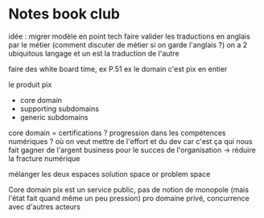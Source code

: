 # Notes book club
idée : migrer modèle en point tech
faire valider les traductions en anglais par le métier (comment discuter de métier si on garde l'anglais ?)
on a 2 ubiquitous langage et un est la traduction de l'autre

faire des white board time, ex P.51
ex le domain c'est pix en entier

le produit pix
- core domain
- supporting subdomains
- generic subdomains

core domain = certifications ?
progression dans les compétences numériques ?
où on veut mettre de l'effort et du dev car c'est ça qui nous fait gagner de l'argent
business pour le succes de l'organisation
-> réduire la fracture numérique

mélanger les deux espaces solution space or problem space

Core domain
pix est un service public, pas de notion de monopole (mais l'état fait quand même un peu pression)
pro domaine privé, concurrence avec d'autres acteurs

